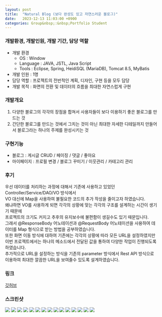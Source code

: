 ```yaml
---
layout: post
title:  "Natural Blog (보다 완성도 있고 자연스러운 블로그)"
date:   2023-12-13 11:03:00 +0900
categories: Group&nbsp;:&nbsp;Portfolio Student
---
```


### 개발환경, 개발인원, 개발 기간, 담당 역할

- 개발 환경
    - OS : Window
    - Language : JAVA, JSTL, Java Script
    - Tools : Eclipse, Spring, HeidiSQL (MariaDB), Tomcat 8.5, MyBatis
- 개발 인원 : 1명
- 담당 역할 : 프로젝트의 전반적인 계획, 디자인, 구현 등을 모두 담당
- 개발 목적 : 화면의 전환 및 데이터의 흐름을 최대한 자연스럽게 구현

### 개발개요

1. 다양한 블로그의 각각의 장점을 합쳐서 사용자들이 보다 이용하기 좋은 블로그를 만드는 것
2. 간단한 블로그를 만드는 것에서 그치는 것이 아닌 최대한 자세한 디테일까지 만들어서 블로그라는 하나의 주제를 완성시키는 것

### 구현기능

- 블로그 : 게시글 CRUD / 페이징 / 댓글 / 좋아요
- 마이페이지 : 프로필 변경 / 블로그 꾸미기 / 이웃관리 / 카테고리 관리

### 후기

우선 데이터를 처리하는 과정에 대해서 기존에 사용하고 있었던 Controller/Service/DAO/VO 방식에서  
VO 대신에 Map을 사용하여 불필요한 코드의 추가 작성을 줄이고자 하였습니다.  
왜냐하면 VO를 사용하게 되면 각각의 상황에 맞는 각각의 구조를 설계하는 시간이 생기기 때문에  
프로젝트의 크기도 커지고 추후의 유지보수에 불편함이 생길수도 있기 때문입니다.  
그래서 @ResponseBody 어노테이션과 @RequestBody 어노테이션을 사용하여 데이터를 Map 형식으로 받는 방법을 공부하였습니다.  
또한 화면 이동 방식에 대하여 기존에는 각각의 상황에 따라 모든 URL을 설정하였지만  
이번 프로젝트에서는 하나의 메소드에서 전달된 값을 통하여 다양한 작업이 진행되도록 하였습니다.  
추가적으로 URL을 설정하는 방식을 기존의 parameter 방식에서 Rest API 방식으로 이용하여 최대한 깔끔한 URL을 보여줄수 있도록 설계하였습니다.

### 링크
[깃허브](https://github.com/sangwon0724/https://github.com/sangwon0724/Natural_Blog)

### 스크린샷

<img src="{{site.url}}{{site.baseurl}}{{site.portfolio_img_root}}/Student/Natural_blog/01.JPG"/>
<img src="{{site.url}}{{site.baseurl}}{{site.portfolio_img_root}}/Student/Natural_blog/02.JPG"/>
<img src="{{site.url}}{{site.baseurl}}{{site.portfolio_img_root}}/Student/Natural_blog/03.JPG"/>
<img src="{{site.url}}{{site.baseurl}}{{site.portfolio_img_root}}/Student/Natural_blog/04.JPG"/>
<img src="{{site.url}}{{site.baseurl}}{{site.portfolio_img_root}}/Student/Natural_blog/05.JPG"/>
<img src="{{site.url}}{{site.baseurl}}{{site.portfolio_img_root}}/Student/Natural_blog/06.JPG"/>
<img src="{{site.url}}{{site.baseurl}}{{site.portfolio_img_root}}/Student/Natural_blog/07.JPG"/>
<img src="{{site.url}}{{site.baseurl}}{{site.portfolio_img_root}}/Student/Natural_blog/08.JPG"/>
<img src="{{site.url}}{{site.baseurl}}{{site.portfolio_img_root}}/Student/Natural_blog/09.JPG"/>
<img src="{{site.url}}{{site.baseurl}}{{site.portfolio_img_root}}/Student/Natural_blog/10.JPG"/>
<img src="{{site.url}}{{site.baseurl}}{{site.portfolio_img_root}}/Student/Natural_blog/11.JPG"/>
<img src="{{site.url}}{{site.baseurl}}{{site.portfolio_img_root}}/Student/Natural_blog/12.JPG"/>
<img src="{{site.url}}{{site.baseurl}}{{site.portfolio_img_root}}/Student/Natural_blog/13.JPG"/>
<img src="{{site.url}}{{site.baseurl}}{{site.portfolio_img_root}}/Student/Natural_blog/14.JPG"/>
<img src="{{site.url}}{{site.baseurl}}{{site.portfolio_img_root}}/Student/Natural_blog/15.JPG"/>